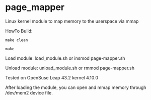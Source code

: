 # page_mapper
Linux kernel module to map memory to the userspace via mmap

HowTo Build: 

    make clean
    
    make

Load module:   load_module.sh or insmod page-mapper.sh

Unload module: unload_module.sh or rmmod page-mapper.sh

Tested on OpenSuse Leap 43.2 kernel 4.10.0

After loading the module, you can open and mmap memory through /dev/mem2 device file.
